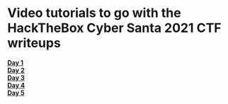 # Video tutorials to go with the HackTheBox Cyber Santa 2021 CTF writeups
**[Day 1](https://youtu.be/20FkOdoMiRU)**<br>
**[Day 2](https://youtu.be/deg0CQwwN-M)**<br>
**[Day 3](https://youtu.be/3GGpyEkt8GE)**<br>
**[Day 4](https://youtu.be/JJD45W-C9mQ)**<br>
**[Day 5](https://youtu.be/tV7C6HSrtm4)**
